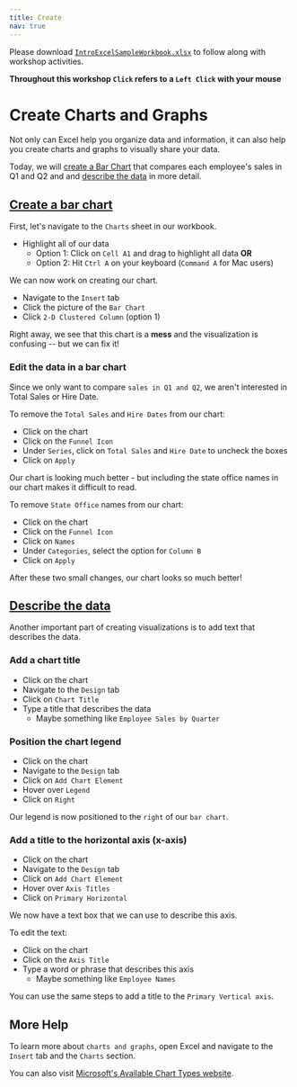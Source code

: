 ```yaml
---
title: Create
nav: true
---
```

Please download <a href="images/IntroExcelSampleWorkbook.xlsx" target="_blank">`IntroExcelSampleWorkbook.xlsx`</a> to follow along with workshop activities.

**Throughout this workshop `Click` refers to a `Left Click` with your mouse**

# Create Charts and Graphs

Not only can Excel help you organize data and information, it can also help you create charts and graphs to visually share your data.

Today, we will [create a Bar Chart](#create-a-bar-chart) that compares each employee's sales in Q1 and Q2 and and [describe the data](#describe-the-data) in more detail.

## [Create a bar chart](#create-a-bar-chart)

First, let's navigate to the `Charts` sheet in our workbook.
* Highlight all of our data
  * Option 1: Click on `Cell A1` and drag to highlight all data **OR**
  * Option 2: Hit `Ctrl A` on your keyboard (`Command A` for Mac users)

We can now work on creating our chart.
* Navigate to the `Insert` tab
* Click the picture of the `Bar Chart`
* Click `2-D Clustered Column` (option 1)

Right away, we see that this chart is a **mess** and the visualization is confusing -- but we can fix it!

### Edit the data in a bar chart

Since we only want to compare `sales in Q1 and Q2`, we aren't interested in Total Sales or Hire Date.

To remove the `Total Sales` and `Hire Dates` from our chart:
* Click on the chart
* Click on the `Funnel Icon`
* Under `Series`, click on `Total Sales` and `Hire Date` to uncheck the boxes
* Click on `Apply`

Our chart is looking much better - but including the state office names in our chart makes it difficult to read.

To remove `State Office` names from our chart:
* Click on the chart
* Click on the `Funnel Icon`
* Click on `Names`
* Under `Categories`, select the option for `Column B`
* Click on `Apply`

After these two small changes, our chart looks so much better!

## [Describe the data](#describe-the-data)
Another important part of creating visualizations is to add text that describes the data.

### Add a chart title
* Click on the chart 
* Navigate to the `Design` tab
* Click on `Chart Title`
* Type a title that describes the data
  * Maybe something like `Employee Sales by Quarter`

### Position the chart legend
* Click on the chart
* Navigate to the `Design` tab
* Click on `Add Chart Element`
* Hover over `Legend`
* Click on `Right`

Our legend is now positioned to the `right` of our `bar chart`.

### Add a title to the horizontal axis (x-axis)
* Click on the chart
* Navigate to the `Design` tab
* Click on `Add Chart Element`
* Hover over `Axis Titles`
* Click on `Primary Horizontal`

We now have a text box that we can use to describe this axis.

To edit the text:
* Click on the chart
* Click on the `Axis Title`
* Type a word or phrase that describes this axis
  * Maybe something like `Employee Names`

You can use the same steps to add a title to the `Primary Vertical axis`.

## More Help
To learn more about `charts and graphs`, open Excel and navigate to the `Insert` tab and the `Charts` section. 

You can also visit <a href="https://support.office.com/en-us/article/available-chart-types-in-office-a6187218-807e-4103-9e0a-27cdb19afb90?ui=en-US&rs=en-US&ad=US" target="_blank">Microsoft's Available Chart Types website</a>.
